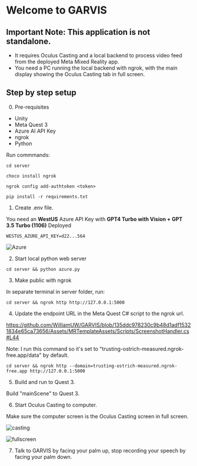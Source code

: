 # Welcome to GARVIS

## Important Note: This application is not standalone.

- It requires Oculus Casting and a local backend to process video feed from the deployed Meta Mixed Reality app.
- You need a PC running the local backend with ngrok, with the main display showing the Oculus Casting tab in full screen.

## Step by step setup

0. Pre-requisites

- Unity
- Meta Quest 3
- Azure AI API Key
- ngrok
- Python

Run commmands:

```
cd server

choco install ngrok

ngrok config add-authtoken <token>

pip install -r requirements.txt
```

1. Create .env file.

You need an **WestUS** Azure API Key with **GPT4 Turbo with Vision + GPT 3.5 Turbo (1106)** Deployed

```
WESTUS_AZURE_API_KEY=d22...564
```

![Azure](https://cdn.discordapp.com/attachments/1234940320408539178/1235329172956516533/azure.PNG?ex=6633f972&is=6632a7f2&hm=988aa3b6bdce864a2da91aae95bc8ad0a4d3b4541e8aed03d842bcad555095f9&)

2. Start local python web server

```
cd server && python azure.py
```

3. Make public with ngrok

In separate terminal in server folder, run:

```
cd server && ngrok http http://127.0.0.1:5000
```

4. Update the endpoint URL in the Meta Quest C# script to the ngrok url.

https://github.com/WilliamUW/GARVIS/blob/135ddc978230c9b48d1adf15321834e65ca73656/Assets/MRTemplateAssets/Scripts/ScreenshotHandler.cs#L44

Note: I run this command so it's set to "trusting-ostrich-measured.ngrok-free.app/data" by default.

```
cd server && ngrok http --domain=trusting-ostrich-measured.ngrok-free.app http://127.0.0.1:5000
```

5. Build and run to Quest 3.

Build "mainScene" to Quest 3.

6. Start Oculus Casting to computer.

Make sure the computer screen is the Oculus Casting screen in full screen.

![casting](https://cdn.discordapp.com/attachments/1234940320408539178/1235329174332248215/oculuscasting.PNG?ex=6633f972&is=6632a7f2&hm=b032de5e7e6c2aaf21b4c8ef6e51aa5651737eacd5c7340177782ca08dabdc39&)

![fullscreen](https://cdn.discordapp.com/attachments/1234940320408539178/1235329173619478668/fullscreencasting.png?ex=6633f972&is=6632a7f2&hm=26c6a470b007dc9a37f9d4c55f651ce8532f48ee764cc929449994d126a7ff2b&)

7. Talk to GARVIS by facing your palm up, stop recording your speech by facing your palm down.

